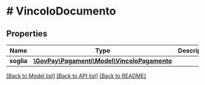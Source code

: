 # # VincoloDocumento

## Properties

Name | Type | Description | Notes
------------ | ------------- | ------------- | -------------
**soglia** | [**\GovPay\Pagamenti\Model\VincoloPagamento**](VincoloPagamento.md) |  |

[[Back to Model list]](../../README.md#models) [[Back to API list]](../../README.md#endpoints) [[Back to README]](../../README.md)
